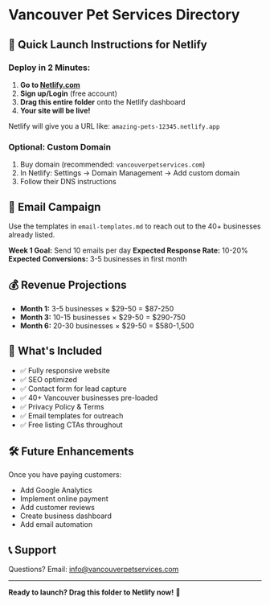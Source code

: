 # Vancouver Pet Services Directory

## 🚀 Quick Launch Instructions for Netlify

### Deploy in 2 Minutes:

1. **Go to [Netlify.com](https://www.netlify.com)**
2. **Sign up/Login** (free account)
3. **Drag this entire folder** onto the Netlify dashboard
4. **Your site will be live!** 

Netlify will give you a URL like: `amazing-pets-12345.netlify.app`

### Optional: Custom Domain

1. Buy domain (recommended: `vancouverpetservices.com`)
2. In Netlify: Settings → Domain Management → Add custom domain
3. Follow their DNS instructions

## 📧 Email Campaign

Use the templates in `email-templates.md` to reach out to the 40+ businesses already listed.

**Week 1 Goal:** Send 10 emails per day
**Expected Response Rate:** 10-20%
**Expected Conversions:** 3-5 businesses in first month

## 💰 Revenue Projections

- **Month 1:** 3-5 businesses × $29-50 = $87-250
- **Month 3:** 10-15 businesses × $29-50 = $290-750
- **Month 6:** 20-30 businesses × $29-50 = $580-1,500

## 📱 What's Included

- ✅ Fully responsive website
- ✅ SEO optimized
- ✅ Contact form for lead capture
- ✅ 40+ Vancouver businesses pre-loaded
- ✅ Privacy Policy & Terms
- ✅ Email templates for outreach
- ✅ Free listing CTAs throughout

## 🛠 Future Enhancements

Once you have paying customers:
- Add Google Analytics
- Implement online payment
- Add customer reviews
- Create business dashboard
- Add email automation

## 📞 Support

Questions? Email: info@vancouverpetservices.com

---

**Ready to launch? Drag this folder to Netlify now!** 🚀